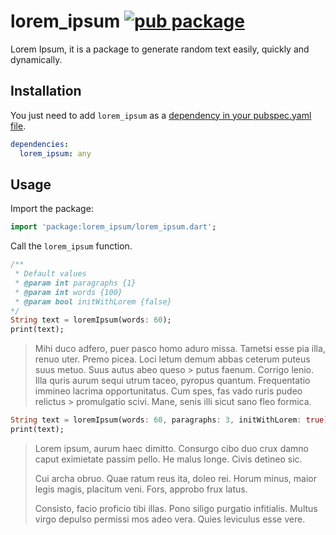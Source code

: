 # lorem_ipsum [![pub package](https://img.shields.io/pub/v/lorem_ipsum.svg)](https://pub.dev/packages/lorem_ipsum)

Lorem Ipsum, it is a package to generate random text easily, quickly and dynamically.

## Installation

You just need to add `lorem_ipsum` as a [dependency in your pubspec.yaml file](https://flutter.io/using-packages/).

```yaml
dependencies:
  lorem_ipsum: any
```

## Usage

Import the package:

```dart
import 'package:lorem_ipsum/lorem_ipsum.dart';
```

Call the `lorem_ipsum` function.

```dart
/**
 * Default values
 * @param int paragraphs {1}
 * @param int words {100}
 * @param bool initWithLorem {false}
*/
String text = loremIpsum(words: 60);
print(text);
```
> Mihi duco adfero, puer pasco homo aduro missa. Tametsi esse pia illa, renuo uter. Premo picea. Loci letum demum abbas ceterum puteus suus metuo. Suus autus abeo queso > putus faenum. Corrigo lenio. Illa quris aurum sequi utrum taceo, pyropus quantum. Frequentatio immineo lacrima opportunitatus. Cum spes, fas vado ruris pudeo relictus > promulgatio scivi. Mane, senis illi sicut sano fleo formica.


```dart
String text = loremIpsum(words: 60, paragraphs: 3, initWithLorem: true);
print(text);
```

>Lorem ipsum, aurum haec dimitto. Consurgo cibo duo crux damno caput eximietate passim pello. He malus longe. Civis detineo sic.
>
>Cui archa obruo. Quae ratum reus ita, doleo rei. Horum minus, maior legis magis, placitum veni. Fors, approbo frux latus.
>
>Consisto, facio proficio tibi illas. Pono siligo purgatio infitialis. Multus virgo depulso permissi mos adeo vera. Quies leviculus esse vere.
